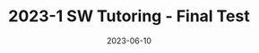 ---
title: "2023-1 SW Tutoring - Final Test"
excerpt: "Tutoring Post"

categories:
- Tutoring
tags:
- [Security]

toc: true
toc_sticky: true

use_math: true

date: 2023-06-10
last_modified_at: 2023-06-10
---